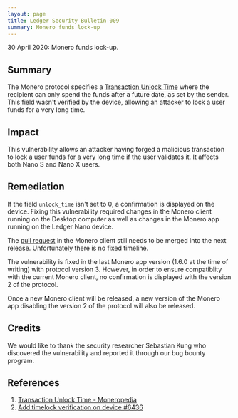 ```yaml
---
layout: page
title: Ledger Security Bulletin 009
summary: Monero funds lock-up
---
```


30 April 2020: Monero funds lock-up.


## Summary

The Monero protocol specifies a [Transaction Unlock Time](#1) where the
recipient can only spend the funds after a future date, as set by the sender.
This field wasn't verified by the device, allowing an attacker to lock a user
funds for a very long time.


## Impact

This vulnerability allows an attacker having forged a malicious transaction to
lock a user funds for a very long time if the user validates it. It affects both
Nano S and Nano X users.


## Remediation

If the field `unlock_time` isn't set to 0, a confirmation is displayed on the
device. Fixing this vulnerability required changes in the Monero client running
on the Desktop computer as well as changes in the Monero app running on the
Ledger Nano device.

The [pull request](#2) in the Monero client still needs to be merged into the
next release. Unfortunately there is no fixed timeline.

The vulnerability is fixed in the last Monero app version (1.6.0 at the time of
writing) with protocol version 3. However, in order to ensure compatiblity with
the current Monero client, no confirmation is displayed with the version 2 of
the protocol.

Once a new Monero client will be released, a new version of the Monero app
disabling the version 2 of the protocol will also be released.


## Credits

We would like to thank the security researcher Sebastian Kung who discovered the
vulnerability and reported it through our bug bounty program.


## References

1. <a name="1"></a> [Transaction Unlock Time - Moneropedia](https://web.getmonero.org/resources/moneropedia/unlocktime.html)
2. <a name="2"></a> [Add timelock verification on device #6436](https://github.com/monero-project/monero/pull/6436)
